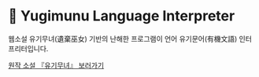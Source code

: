 # 🧾 Yugimunu Language Interpreter

웹소설 유기무녀(遺棄巫女) 기반의 난해한 프로그램이 언어 유기문어(有機文語) 인터프리터입니다.

[원작 소설 『유기무녀』 보러가기](https://novelpia.com/novel/21232)
